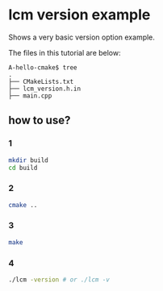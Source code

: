 
# lcm version example

Shows a very basic version option example.

The files in this tutorial are below:

```
A-hello-cmake$ tree
.
├── CMakeLists.txt
├── lcm_version.h.in
├── main.cpp
```

## how to use?

### 1 
```sh
mkdir build
cd build
```
### 2
```sh
cmake ..
```

### 3
```sh
make
```

### 4
```sh
./lcm -version # or ./lcm -v
```